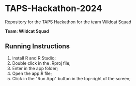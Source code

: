 # TAPS-Hackathon-2024

Repository for the TAPS Hackathon for the team Wildcat Squad

**Team: Wildcat Squad**

## Running Instructions

1.  Install R and R Studio;
2.  Double click in the .Rproj file;
3.  Enter in the app folder;
4.  Open the app.R file;
5.  Click in the "Run App" button in the top-right of the screen;
